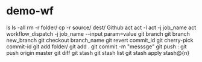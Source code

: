 # demo-wf
ls
ls -all
rm -r folder/
cp -r source/ dest/
Github act
act -l
act -j job_name
act workflow_dispatch -j job_name --input param=value
git branch
git branch new_branch
git checkout branch_name
git revert commit_id
git cherry-pick commit-id
git add folder/
git add .
git commit -m "messsge"
git push <remote> <branch> : git push origin master
git diff
git stash
git stash list
git stash apply stash@{n}


